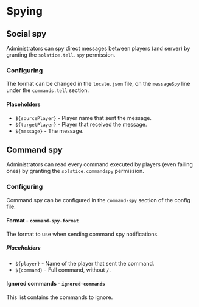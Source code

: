 # Spying

## Social spy

Administrators can spy direct messages between players (and server) by granting the `solstice.tell.spy` permission.

### Configuring

The format can be changed in the `locale.json` file, on the `messageSpy` line under the `commands.tell` section.

#### Placeholders

- `${sourcePlayer}` - Player name that sent the message.
- `${targetPlayer}` - Player that received the message.
- `${message}` - The message.

## Command spy

Administrators can read every command executed by players (even failing ones) by granting the `solstice.commandspy` permission.

### Configuring

Command spy can be configured in the `command-spy` section of the config file.

#### Format - `command-spy-format`

The format to use when sending command spy notifications.

##### Placeholders

- `${player}` - Name of the player that sent the command.
- `${command}` - Full command, without `/`.

#### Ignored commands - `ignored-commands`

This list contains the commands to ignore.